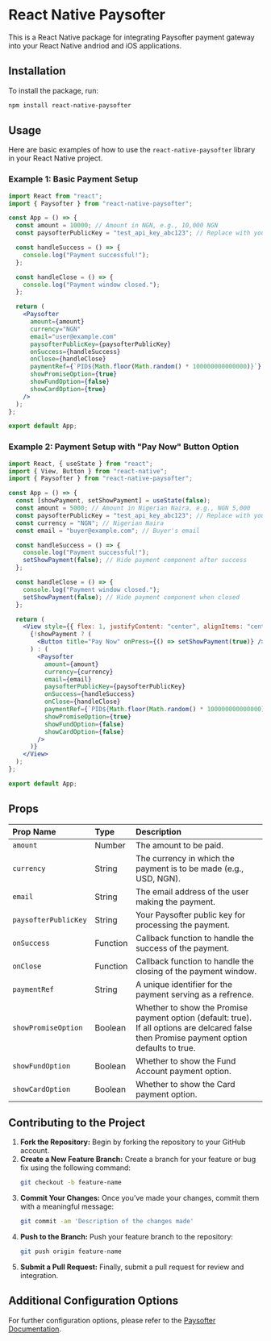 <!-- README.md -->

# React Native Paysofter

This is a React Native package for integrating Paysofter payment gateway into your React Native andriod and iOS applications.

## Installation

To install the package, run:

```bash
npm install react-native-paysofter
```

## Usage

Here are basic examples of how to use the `react-native-paysofter` library in your React Native project.

### Example 1: Basic Payment Setup

```jsx
import React from "react";
import { Paysofter } from "react-native-paysofter";

const App = () => {
  const amount = 10000; // Amount in NGN, e.g., 10,000 NGN
  const paysofterPublicKey = "test_api_key_abc123"; // Replace with your actual public key

  const handleSuccess = () => {
    console.log("Payment successful!");
  };

  const handleClose = () => {
    console.log("Payment window closed.");
  };

  return (
    <Paysofter
      amount={amount}
      currency="NGN"
      email="user@example.com"
      paysofterPublicKey={paysofterPublicKey}
      onSuccess={handleSuccess}
      onClose={handleClose}
      paymentRef={`PID${Math.floor(Math.random() * 100000000000000)}`}
      showPromiseOption={true}
      showFundOption={false}
      showCardOption={true}
    />
  );
};

export default App;
```

### Example 2: Payment Setup with "Pay Now" Button Option

```jsx
import React, { useState } from "react";
import { View, Button } from "react-native";
import { Paysofter } from "react-native-paysofter";

const App = () => {
  const [showPayment, setShowPayment] = useState(false);
  const amount = 5000; // Amount in Nigerian Naira, e.g., NGN 5,000
  const paysofterPublicKey = "test_api_key_abc123"; // Replace with your actual public key
  const currency = "NGN"; // Nigerian Naira
  const email = "buyer@example.com"; // Buyer's email

  const handleSuccess = () => {
    console.log("Payment successful!");
    setShowPayment(false); // Hide payment component after success
  };

  const handleClose = () => {
    console.log("Payment window closed.");
    setShowPayment(false); // Hide payment component when closed
  };

  return (
    <View style={{ flex: 1, justifyContent: "center", alignItems: "center" }}>
      {!showPayment ? (
        <Button title="Pay Now" onPress={() => setShowPayment(true)} />
      ) : (
        <Paysofter
          amount={amount}
          currency={currency}
          email={email}
          paysofterPublicKey={paysofterPublicKey}
          onSuccess={handleSuccess}
          onClose={handleClose}
          paymentRef={`PID${Math.floor(Math.random() * 100000000000000)}`}
          showPromiseOption={true}
          showFundOption={false}
          showCardOption={false}
        />
      )}
    </View>
  );
};

export default App;
```

## Props

| Prop Name            | Type     | Description                                                                                                                                 |
| :------------------- | :------- | :------------------------------------------------------------------------------------------------------------------------------------------ |
| `amount`             | Number   | The amount to be paid.                                                                                                                      |
| `currency`           | String   | The currency in which the payment is to be made (e.g., USD, NGN).                                                                           |
| `email`              | String   | The email address of the user making the payment.                                                                                           |
| `paysofterPublicKey` | String   | Your Paysofter public key for processing the payment.                                                                                       |
| `onSuccess`          | Function | Callback function to handle the success of the payment.                                                                                     |
| `onClose`            | Function | Callback function to handle the closing of the payment window.                                                                              |
| `paymentRef`         | String   | A unique identifier for the payment serving as a refrence.                                                                                  |
| `showPromiseOption`  | Boolean  | Whether to show the Promise payment option (default: true). If all options are delcared false then Promise payment option defaults to true. |
| `showFundOption`     | Boolean  | Whether to show the Fund Account payment option.                                                                                            |
| `showCardOption`     | Boolean  | Whether to show the Card payment option.                                                                                                    |

## Contributing to the Project

1. **Fork the Repository:** Begin by forking the repository to your GitHub account.
2. **Create a New Feature Branch:** Create a branch for your feature or bug fix using the following command:
   ```bash
   git checkout -b feature-name
   ```
3. **Commit Your Changes:** Once you’ve made your changes, commit them with a meaningful message:
   ```bash
   git commit -am 'Description of the changes made'
   ```
4. **Push to the Branch:** Push your feature branch to the repository:
   ```bash
   git push origin feature-name
   ```
5. **Submit a Pull Request:** Finally, submit a pull request for review and integration.

## Additional Configuration Options

For further configuration options, please refer to the [Paysofter Documentation](https://paysofter.com/docs).
